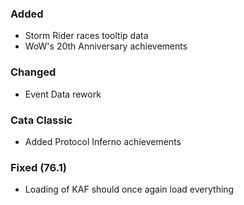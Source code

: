<p><h3>Added</h3></p>
<ul>
<li>Storm Rider races tooltip data</li>
<li>WoW's 20th Anniversary achievements </li>
</ul>
<p><h3>Changed</h3></p>
<ul>
<li>Event Data rework</li>
</ul>
<p><h3>Cata Classic</h3></p>
<ul>
<li>Added Protocol Inferno achievements</li>
</ul>
<p><h3>Fixed (76.1)</h3></p>
<ul>
<li>Loading of KAF should once again load everything</li>
</ul>